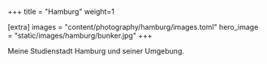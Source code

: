 +++
title = "Hamburg"
weight=1

[extra]
images = "content/photography/hamburg/images.toml"
hero_image = "static/images/hamburg/bunker.jpg"
+++

Meine Studienstadt Hamburg und seiner Umgebung.
